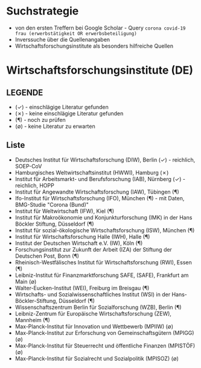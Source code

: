 # Suchstrategie

* von den ersten Treffern bei Google Scholar - Query `corona covid-19 frau (erwerbstätigkeit OR erwerbsbeteiligung)`
* Inverssuche über die Quellenangaben
* Wirtschaftsforschungsinstitute als besonders hilfreiche Quellen

# Wirtschaftsforschungsinstitute (DE)

## LEGENDE

* (&check;) - einschlägige Literatur gefunden
* (&cross;) - keine einschlägige Literatur gefunden
* (&para;) - noch zu prüfen
* (&empty;) - keine Literatur zu erwarten

## Liste
 
* Deutsches Institut für Wirtschaftsforschung (DIW), Berlin (&check;) - reichlich, SOEP-CoV
* Hamburgisches Weltwirtschaftsinstitut (HWWI), Hamburg (&cross;)
* Institut für Arbeitsmarkt- und Berufsforschung (IAB), Nürnberg (&check;) - reichlich, HOPP
* Institut für Angewandte Wirtschaftsforschung (IAW), Tübingen (&para;)
* Ifo-Institut für Wirtschaftsforschung (IFO), München (&para;) - mit Daten, BMG-Studie "Corona (Bund)"
* Institut für Weltwirtschaft (IFW), Kiel (&para;)
* Institut für Makroökonomie und Konjunkturforschung (IMK) in der Hans Böckler Stiftung, Düsseldorf (&para;)
* Institut für sozial-ökologische Wirtschaftsforschung (ISW), München (&para;)
* Institut für Wirtschaftsforschung Halle (IWH), Halle (&para;)
* Institut der Deutschen Wirtschaft e.V. (IW), Köln (&para;)
* Forschungsinstitut zur Zukunft der Arbeit (IZA) der Stiftung der Deutschen Post, Bonn (&para;)
* Rheinisch-Westfälisches Institut für Wirtschaftsforschung (RWI), Essen (&para;)
* Leibniz-Institut für Finanzmarktforschung SAFE, (SAFE), Frankfurt am Main (&empty;)
* Walter-Eucken-Institut (WEI), Freiburg im Breisgau (&para;)
* Wirtschafts- und Sozialwissenschaftliches Institut (WSI) in der Hans-Böckler-Stiftung, Düsseldorf (&para;)
* Wissenschaftszentrum Berlin für Sozialforschung (WZB), Berlin (&para;)
* Leibniz-Zentrum für Europäische Wirtschaftsforschung (ZEW), Mannheim (&para;)
* Max-Planck-Institut für Innovation und Wettbewerb (MPIIW) (&empty;)
* Max-Planck-Institut zur Erforschung von Gemeinschaftsgütern (MPIGG) (&empty;)
* Max-Planck-Institut für Steuerrecht und öffentliche Finanzen (MPISTÖF) (&empty;)
* Max-Planck-Institut für Sozialrecht und Sozialpolitik (MPISOZ) (&empty;)
